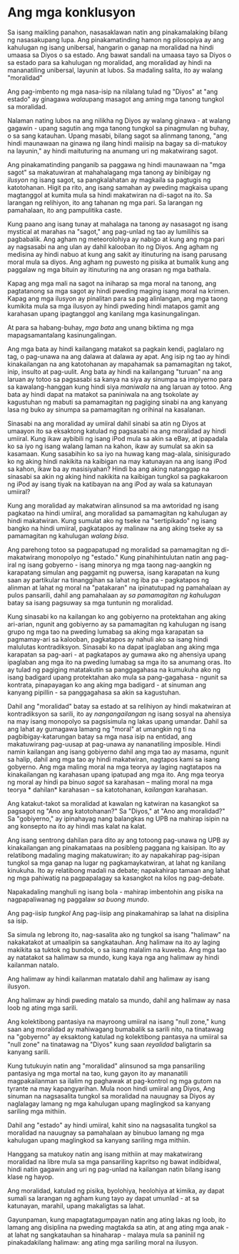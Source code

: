 # Ang mga konklusyon

Sa isang maikling panahon, nasasaklawan natin ang pinakamalaking bilang ng nasasakupang lupa. Ang pinakamatinding hamon ng pilosopiya ay ang kahulugan ng isang unibersal, hangarin o ganap na moralidad na hindi umaasa sa Diyos o sa estado. Ang bawat sandali na umaasa tayo sa Diyos o sa estado para sa kahulugan ng moralidad, ang moralidad ay hindi na mananatiling unibersal, layunin at lubos. Sa madaling salita, ito ay walang "moralidad"

Ang pag-imbento ng mga nasa-isip na nilalang tulad ng "Diyos" at "ang estado" ay ginagawa *wala*upang masagot ang aming mga tanong tungkol sa moralidad.

Nalaman nating lubos na ang nilikha ng Diyos ay walang ginawa - at walang gagawin - upang sagutin ang mga tanong tungkol sa pinagmulan ng buhay, o sa sang katauhan. Upang masabi, bilang sagot sa alinmang tanong, "ang hindi maunawaan na ginawa ng ilang hindi maiisip na bagay sa di-matukoy na layunin," ay hindi maituturing na anumang uri ng makatwirang sagot.

Ang pinakamatinding panganib sa paggawa ng hindi maunawaan na "mga sagot" sa makatuwiran at mahahalagang mga tanong ay binibigay ng *ilusyon* ng isang sagot, sa pangkalahatan ay magkaila sa pagtugis ng katotohanan. Higit pa rito, ang isang samahan ay pweding magkaisa upang magtanggol at kumita mula sa hindi makatwiran na di-sagot na ito. Sa larangan ng relihiyon, ito ang tahanan ng mga pari. Sa larangan ng pamahalaan, ito ang pampulitika caste.

Kung paano ang isang tunay at mahalaga na tanong ay nasasagot ng isang mystical at marahas na "sagot," ang pag-unlad ng tao ay lumilihis sa pagbabalik. Ang agham ng meteorolohiya ay nabigo at kung ang mga pari ay nagsasabi na ang ulan ay dahil kalooban ito ng Diyos. Ang agham ng medisina ay hindi nabuo at kung ang sakit ay itinuturing na isang parusang moral mula sa diyos. Ang agham ng puwesto ng pisika at bumalik kung ang paggalaw ng mga bituin ay itinuturing na ang orasan ng mga bathala.

Kapag ang mga mali na sagot na iniharap sa mga moral na tanong, ang pagtatanong sa mga sagot ay hindi pweding maging isang moral na krimen. Kapag ang mga ilusyon ay pinalitan para sa pag alinlangan, ang mga taong kumikita mula sa mga ilusyon ay hindi pweding hindi matapos gamit ang karahasan upang ipagtanggol ang kanilang mga kasinungalingan.

At para sa habang-buhay, *mga bata* ang unang biktima ng mga mapagsamantalang kasinungalingan.

Ang mga bata ay hindi kailangang matakot sa pagkain kendi, paglalaro ng tag, o pag-unawa na ang dalawa at dalawa ay apat. Ang isip ng tao ay hindi kinakailangan na ang katotohanan ay mapahamak sa pamamagitan ng takot, inip, insulto at pag-uulit. Ang bata ay hindi na kailangang "turuan" na ang laruan ay totoo sa pagsasabi sa kanya na siya ay sinumpa sa impiyerno para sa kawalang-hanggan kung hindi siya *maniwala* na ang laruan ay totoo. Ang bata ay hindi dapat na matakot sa paniniwala na ang tsokolate ay kagustuhan ng mabuti sa pamamagitan ng pagiging sinabi na ang kanyang lasa ng buko ay sinumpa sa pamamagitan ng orihinal na kasalanan.

Sinasabi na ang moralidad ay umiiral dahil sinabi sa atin ng Diyos at umaayon ito sa eksaktong katulad ng pagsasabi na ang moralidad ay hindi umiiral. Kung ikaw aybibili ng isang iPod mula sa akin sa eBay, at ipapadala ko sa iyo ng isang walang laman na kahon, ikaw ay sumulat sa akin sa kasamaan. Kung sasabihin ko sa iyo na huwag kang mag-alala, sinisigurado ko ng aking hindi nakikita na kaibigan na may katunayan na ang isang iPod sa kahon, ikaw ba ay masisiyahan? Hindi ba ang aking natanggap na sinasabi sa akin ng aking hind nakikita na kaibigan tungkol sa pagkakaroon ng iPod ay isang tiyak na katibayan na ang iPod ay wala sa katunayan umiiral?

Kung ang moralidad ay makatwiran alinsunod sa ma awtoridad ng isang pagkatao na hindi umiiral, ang moralidad sa pamamagitan ng kahulugan ay hindi makatwiran. Kung sumulat ako ng tseke na "sertipikado" ng isang bangko na hindi umiiral, pagkatapos ay malinaw na ang aking tseke ay sa pamamagitan ng kahulugan *walang bisa*.

Ang parehong totoo sa pagpapatupad ng moralidad sa pamamagitan ng di-makatwirang monopolyo ng "estado." Kung pinahihintulutan natin ang pag-iral ng isang gobyerno - isang minorya ng mga taong nag-aangkin ng karapatang simulan ang paggamit ng puwersa, isang karapatan na kung saan ay partikular na tinanggihan sa lahat ng iba pa - pagkatapos ng alinman at lahat ng moral na "patakaran" na ipinatutupad ng pamahalaan ay pulos pansarili, dahil ang pamahalaan ay *sa pamamagitan ng kahulugan* batay sa isang pagsuway sa mga tuntunin ng moralidad.

Kung sinasabi ko na kailangan ko ang gobiyerno na protektahan ang aking ari-arian, ngunit ang gobiyerno ay sa pamamagitan ng kahulugan ng isang grupo ng mga tao na pweding lumabag sa aking mga karapatan sa pagmamay-ari sa kalooban, pagkatapos ay nahuli ako sa isang hindi malulutas kontradiksyon. Sinasabi ko na dapat ipaglaban ang aking mga karapatan sa pag-aari - at pagkatapos ay gumawa ako ng ahensiya upang ipaglaban ang mga ito na pweding lumabag sa mga ito sa anumang oras. Ito ay tulad ng pagiging matatakutin sa panggagahasa na kumukuha ako ng isang badigard upang protektahan ako mula sa pang-gagahasa - ngunit sa kontrata, pinapayagan ko ang aking mga badigard - at sinuman ang kanyang pipillin - sa panggagahasa sa akin sa kagustuhan.

Dahil ang "moralidad" batay sa estado at sa relihiyon ay hindi makatwiran at kontradiksyon sa sarili, ito ay *nangangailangan* ng isang sosyal na ahensiya na may isang monopolyo sa pagsisimula ng lakas upang umandar. Dahil sa ang lahat ay gumagawa lamang ng "moral" at umangkin ng ti na pagbibigay-katarungan batay sa mga nasa isip na entidad, ang makatuwirang pag-uusap at pag-unawa ay nananatiling imposible. Hindi namin kailangan ang isang gobiyerno dahil ang mga tao ay masama, ngunit sa halip, dahil ang mga tao ay hindi makatwiran, nagtapos kami sa isang gobyerno. Ang mga maling moral na mga teorya ay laging nagtatapos na kinakailangan ng karahasan upang ipatupad ang mga ito. Ang mga teorya ng moral ay hindi pa binuo *sagot* sa karahasan – maling moral na mga teorya * dahilan* karahasan – sa katotohanan, *kailangan* karahasan.

Ang katakut-takot sa moralidad at kawalan ng katwiran na kasangkot sa pagsagot ng "Ano ang katotohanan?" Sa "Diyos," at "Ano ang moralidad?" Sa "gobiyerno," ay ipinahayag nang balangkas ng UPB na mahirap isipin na ang konsepto na ito ay hindi mas kalat na kalat.

Ang isang sentrong dahilan para dito ay ang totoong pag-unawa ng UPB ay kinakailangan ang pinakamataas na posibleng paggana ng kaisipan. Ito ay relatibong madaling maging makatuwiran; ito ay napakahirap pag-isipan tungkol sa mga ganap na lugar ng pagkamaykatwiran, at lahat ng kanilang kinukuha. Ito ay relatibong madali na debate; napakahirap tamaan ang lahat ng mga pahiwatig na pagpapalagay sa kasangkot na kilos ng pag-debate.

Napakadaling manghuli ng isang bola - mahirap imbentohin ang pisika na nagpapaliwanag ng paggalaw *sa buong mundo*.

Ang pag-iisip *tungkol* Ang pag-iisip ang pinakamahirap sa lahat na disiplina sa isip.

Sa simula ng lebrong ito, nag-sasalita ako ng tungkol sa isang "halimaw" na nakakatakot at umaalipin sa sangkatauhan. Ang halimaw na ito ay laging makikita sa tuktok ng bundok, o sa isang malalim na kuweba. Ang mga tao ay natatakot sa halimaw sa mundo, kung kaya nga ang halimaw ay hindi kailanman natalo.

Ang halimaw ay hindi kailanman matatalo dahil ang halimaw ay isang ilusyon.

Ang halimaw ay hindi pweding matalo sa mundo, dahil ang halimaw ay nasa loob ng ating mga sarili.

Ang kolektibong pantasiya na mayroong umiiral na isang "null zone," kung saan ang moralidad ay mahiwagang bumabalik sa sarili nito, na tinatawag na "gobyerno" ay eksaktong katulad ng kolektibong pantasya na umiiral sa "null zone" na tinatawag na "Diyos" kung saan *reyalidad* baligtarin sa kanyang sarili.

Kung tutukuyin natin ang "moralidad" alinsunod sa mga pansariling pantasiya ng mga mortal na tao, kung gayon ito ay mananatili magpakailanman sa ilalim ng paghawak at pag-kontrol ng mga gutom na tyrante na may kapangyarihan. Mula noon hindi umiiral ang Diyos, Ang sinuman na nagsasalita tungkol sa moralidad na nauugnay sa Diyos ay naglalagay lamang ng mga kahulugan upang maglingkod sa kanyang sariling mga mithiin.

Dahil ang "estado" ay hindi umiiral, kahit sino na nagsasalita tungkol sa moralidad na nauugnay sa pamahalaan ay binubuo lamang ng mga kahulugan upang maglingkod sa kanyang sariling mga mithiin.

Hanggang sa matukoy natin ang isang mithiin at may makatwirang moralidad na libre mula sa mga pansariling kapritso ng bawat indibidwal, hindi natin gagawin ang uri ng pag-unlad na kailangan natin bilang isang klase ng hayop.

Ang moralidad, katulad ng pisika, byolohiya, heolohiya at kimika, ay dapat sumali sa larangan ng agham kung tayo ay dapat umunlad - at sa katunayan, marahil, upang makaligtas sa lahat.

Gayunpaman, kung mapagtatagumpayan natin ang ating lakas ng loob, ito lamang ang disiplina na pweding magtakda sa atin, at ang ating mga anak - at lahat ng sangkatauhan sa hinaharap - malaya mula sa paniniil ng pinakadakilang halimaw: ang ating mga sariling moral na ilusyon.